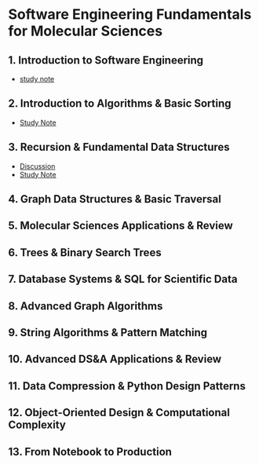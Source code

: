 # Software Engineering Fundamentals for Molecular Sciences

## 1. Introduction to Software Engineering

* [study note](https://github.com/SEUNGHO-Y00/MSSE/blob/main/CHEM274B/Introduction.md)

## 2. Introduction to Algorithms & Basic Sorting

* [Study Note](https://github.com/SEUNGHO-Y00/MSSE/blob/main/CHEM274B/Algorithms.md)

## 3. Recursion & Fundamental Data Structures

* [Discussion](https://github.com/nrflynn2/swe-molecular-sciences)
* [Study Note](https://github.com/SEUNGHO-Y00/MSSE/blob/main/CHEM274B/Week3.md)

## 4. Graph Data Structures & Basic Traversal

## 5. Molecular Sciences Applications & Review

## 6. Trees & Binary Search Trees

## 7. Database Systems & SQL for Scientific Data
	
## 8. Advanced Graph Algorithms
	
## 9. String Algorithms & Pattern Matching

## 10. Advanced DS&A Applications & Review

## 11. Data Compression & Python Design Patterns

## 12. Object-Oriented Design & Computational Complexity
	
## 13. From Notebook to Production
